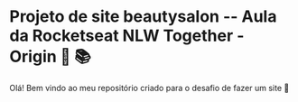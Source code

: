 #  **Projeto de site beautysalon** -- Aula da Rocketseat **NLW Together - Origin** :woman: :books:

Olá! Bem vindo ao meu repositório criado para o desafio de fazer um site :wave:
